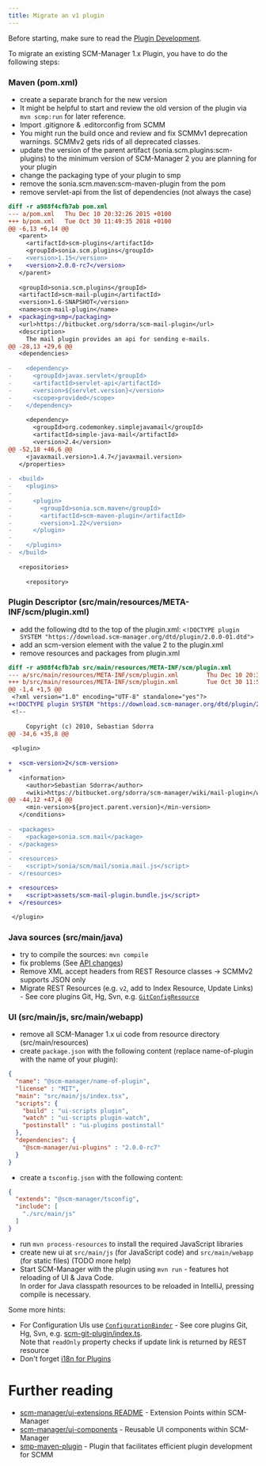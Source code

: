 ```yaml
---
title: Migrate an v1 plugin
---
```


Before starting, make sure to read the [Plugin Development](docs/en/plugin-development.mdpment.md).

To migrate an existing SCM-Manager 1.x Plugin, you have to do the following steps:

### Maven (pom.xml)

* create a separate branch for the new version
* It might be helpful to start and review the old version of the plugin via `mvn scmp:run` for later reference.
* Import .gitignore & .editorconfig from SCMM
* You might run the build once and review and fix SCMMv1 deprecation warnings. SCMMv2 gets rids of all deprecated classes.
* update the version of the parent artifact (sonia.scm.plugins:scm-plugins) to the minimum version of SCM-Manager 2 you are planning for your plugin
* change the packaging type of your plugin to smp 
* remove the sonia.scm.maven:scm-maven-plugin from the pom
* remove servlet-api from the list of dependencies (not always the case)

```diff
diff -r a988f4cfb7ab pom.xml
--- a/pom.xml   Thu Dec 10 20:32:26 2015 +0100
+++ b/pom.xml   Tue Oct 30 11:49:35 2018 +0100
@@ -6,13 +6,14 @@
   <parent>
     <artifactId>scm-plugins</artifactId>
     <groupId>sonia.scm.plugins</groupId>
-    <version>1.15</version>
+    <version>2.0.0-rc7</version>
   </parent>
 
   <groupId>sonia.scm.plugins</groupId>
   <artifactId>scm-mail-plugin</artifactId>
   <version>1.6-SNAPSHOT</version>
   <name>scm-mail-plugin</name>
+  <packaging>smp</packaging>
   <url>https://bitbucket.org/sdorra/scm-mail-plugin</url>
   <description>
     The mail plugin provides an api for sending e-mails. 
@@ -28,13 +29,6 @@
   <dependencies>
 
-    <dependency>
-      <groupId>javax.servlet</groupId>
-      <artifactId>servlet-api</artifactId>
-      <version>${servlet.version}</version>
-      <scope>provided</scope>
-    </dependency>
 
     <dependency>
       <groupId>org.codemonkey.simplejavamail</groupId>
       <artifactId>simple-java-mail</artifactId>
       <version>2.4</version>
@@ -52,18 +46,6 @@
     <javaxmail.version>1.4.7</javaxmail.version>
   </properties>
   
-  <build>
-    <plugins>
-      
-      <plugin>
-        <groupId>sonia.scm.maven</groupId>
-        <artifactId>scm-maven-plugin</artifactId>
-        <version>1.22</version>
-      </plugin>
-      
-    </plugins>
-  </build>
   
   <repositories>
     
     <repository>
```

### Plugin Descriptor (src/main/resources/META-INF/scm/plugin.xml)

* add the following dtd to the top of the plugin.xml: `<!DOCTYPE plugin SYSTEM "https://download.scm-manager.org/dtd/plugin/2.0.0-01.dtd">`
* add an scm-version element with the value 2 to the plugin.xml
* remove resources and packages from plugin.xml

```diff
diff -r a988f4cfb7ab src/main/resources/META-INF/scm/plugin.xml
--- a/src/main/resources/META-INF/scm/plugin.xml        Thu Dec 10 20:32:26 2015 +0100
+++ b/src/main/resources/META-INF/scm/plugin.xml        Tue Oct 30 11:55:15 2018 +0100
@@ -1,4 +1,5 @@
 <?xml version="1.0" encoding="UTF-8" standalone="yes"?>
+<!DOCTYPE plugin SYSTEM "https://download.scm-manager.org/dtd/plugin/2.0.0-01.dtd">
 <!--
 
     Copyright (c) 2010, Sebastian Sdorra
@@ -34,6 +35,8 @@
 
 <plugin>
 
+  <scm-version>2</scm-version>
+
   <information>
     <author>Sebastian Sdorra</author>
     <wiki>https://bitbucket.org/sdorra/scm-manager/wiki/mail-plugin</wiki>
@@ -44,12 +47,4 @@
     <min-version>${project.parent.version}</min-version>
   </conditions>
 
-  <packages>
-    <package>sonia.scm.mail</package>
-  </packages>
-
-  <resources>
-    <script>/sonia/scm/mail/sonia.mail.js</script>
-  </resources>

+  <resources>
+    <script>assets/scm-mail-plugin.bundle.js</script>
+  </resources>

 </plugin>
```

### Java sources (src/main/java)

* try to compile the sources: `mvn compile`
* fix problems (See [API changes](api-changes.md))
* Remove  XML accept headers from REST Resource classes -> SCMMv2 supports JSON only
* Migrate REST Resources (e.g. `v2`, add to Index Resource, Update Links) - See core plugins Git, Hg, Svn, e.g. [`GitConfigResource`](https://github.com/scm-manager/scm-manager/blob/develop/scm-plugins/scm-git-plugin/src/main/java/sonia/scm/api/v2/resources/GitConfigResource.java)

### UI (src/main/js, src/main/webapp)

* remove all SCM-Manager 1.x ui code from resource directory (src/main/resources)
* create `package.json` with the following content (replace name-of-plugin with the name of your plugin):

```json
{
  "name": "@scm-manager/name-of-plugin",
  "license" : "MIT",
  "main": "src/main/js/index.tsx",
  "scripts": {
    "build" : "ui-scripts plugin",
    "watch" : "ui-scripts plugin-watch",
    "postinstall" : "ui-plugins postinstall"
  },
  "dependencies": {
    "@scm-manager/ui-plugins" : "2.0.0-rc7"
  }
}
```

* create a `tsconfig.json` with the following content:

```json
{
  "extends": "@scm-manager/tsconfig",
  "include": [
    "./src/main/js"
  ]
}
```

* run `mvn process-resources` to install the required JavaScript libraries
* create new ui at `src/main/js` (for JavaScript code) and `src/main/webapp` (for static files) (TODO more help)
* Start SCM-Manager with the plugin using `mvn run` - features hot reloading of UI & Java Code.  
  In order for Java classpath resources to be reloaded in IntelliJ, pressing compile is necessary.

Some more hints:

 * For Configuration UIs use [`ConfigurationBinder`](https://github.com/scm-manager/scm-manager/blob/develop/scm-ui/ui-components/src/config/ConfigurationBinder.tsx) - See core plugins Git, Hg, Svn, e.g. [scm-git-plugin/index.ts](https://github.com/scm-manager/scm-manager/blob/develop/scm-plugins/scm-git-plugin/src/main/js/index.ts).  
  Note that `readOnly` property checks if update link is returned by REST resource
 * Don't forget [i18n for Plugins](docs/en/i18n-for-plugins.mdugins.md)

# Further reading

* [scm-manager/ui-extensions README](../../scm-ui/ui-extensions/README.md) - Extension Points within SCM-Manager
* [scm-manager/ui-components](https://github.com/scm-manager/scm-manager/tree/develop/scm-ui/ui-components) - Reusable UI components within SCM-Manager
* [smp-maven-plugin](https://github.com/scm-manager/smp-maven-plugin) - Plugin that facilitates efficient plugin development for SCMM
